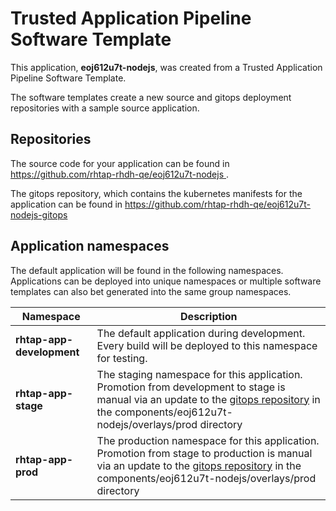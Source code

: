 # Trusted Application Pipeline Software Template

This application, **eoj612u7t-nodejs**, was created from a Trusted Application Pipeline Software Template.

The software templates create a new source and gitops deployment repositories with a sample source application. 

## Repositories

The source code for your application can be found in [https://github.com/rhtap-rhdh-qe/eoj612u7t-nodejs ](https://github.com/rhtap-rhdh-qe/eoj612u7t-nodejs ).
 
The gitops repository, which contains the kubernetes manifests for the application can be found in 
[https://github.com/rhtap-rhdh-qe/eoj612u7t-nodejs-gitops ](https://github.com/rhtap-rhdh-qe/eoj612u7t-nodejs-gitops ) 

## Application namespaces 

The default application will be found in the following namespaces. Applications can be deployed into unique namespaces or multiple software templates can also bet generated into the same group namespaces.  

|  Namespace   |  Description   |  
| -------- | -------- |   
| **rhtap-app-development** | The default application during development. Every build will be deployed to this namespace for testing. | 
| **rhtap-app-stage** | The staging namespace for this application. Promotion from development to stage is manual via an update to the [gitops repository](https://github.com/rhtap-rhdh-qe/eoj612u7t-nodejs-gitops ) in the components/eoj612u7t-nodejs/overlays/prod directory |  
| **rhtap-app-prod** | The production namespace for this application. Promotion from stage to production is manual via an update to the [gitops repository](https://github.com/rhtap-rhdh-qe/eoj612u7t-nodejs-gitops ) in the components/eoj612u7t-nodejs/overlays/prod directory | 